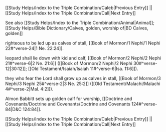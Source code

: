 [[Study Helps/Index to the Triple Combination/Caleb|Previous Entry]]  ||  [[Study Helps/Index to the Triple Combination/Call|Next Entry]]

 See also [[Study Helps/Index to the Triple Combination/Animal|Animal]]; [[Study Helps/Bible Dictionary/Calves, golden, worship of|BD Calves, golden]]

 righteous to be led up as calves of stall, [[Book of Mormon/1 Nephi/1 Nephi 22#^verse-24|1 Ne. 22:24]].

 leopard shall lie down with kid and calf, [[Book of Mormon/2 Nephi/2 Nephi 21#^verse-6|2 Ne. 21:6]] ([[Book of Mormon/2 Nephi/2 Nephi 30#^verse-12|30:12]]; [[Old Testament/Isaiah/Isaiah 11#^verse-6|Isa. 11:6]]).

 they who fear the Lord shall grow up as calves in stall, [[Book of Mormon/3 Nephi/3 Nephi 25#^verse-2|3 Ne. 25:2]] ([[Old Testament/Malachi/Malachi 4#^verse-2|Mal. 4:2]]).

 Almon Babbitt sets up golden calf for worship, [[Doctrine and Covenants/Doctrine and Covenants/Doctrine and Covenants 124#^verse-84|D&C 124:84]].

[[Study Helps/Index to the Triple Combination/Caleb|Previous Entry]]  ||  [[Study Helps/Index to the Triple Combination/Call|Next Entry]]